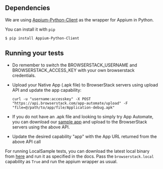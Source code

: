 ## Dependencies

We are using [Appium-Python-Client](https://github.com/appium/python-client) as the wrapper for Appium in Python.

You can install it with `pip`
```
$ pip install Appium-Python-Client
```

## Running your tests

- Do remember to switch the BROWSERSTACK_USERNAME and BROWSERSTACK_ACCESS_KEY with your own browserstack credentials.
- Upload your Native App (.apk file) to BrowserStack servers using upload API and update the app capability:

  ```
  curl -u "username:accesskey" -X POST "https://api.browserstack.com/app-automate/upload" -F "file=@/path/to/app/file/Application-debug.apk"
  ```

- If you do not have an .apk file and looking to simply try App Automate, you can download our [sample app](https://www.browserstack.com/app-automate/sample-apps/android/WikipediaSample.apk) and upload to the BrowserStack servers using the above API.
- Update the desired capability "app" with the App URL returned from the above API call

For running LocalSample tests, you can download the latest local binary from [here](https://www.browserstack.com/local-testing) and run it as specified in the docs. Pass the `browserstack.local` capability as `True` and run the appium wrapper as usual.
